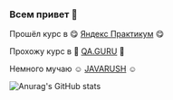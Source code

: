 ### Всем привет 👋

<!--
**34ka/34ka** is a ✨ _special_ ✨ repository because its `README.md` (this file) appears on your GitHub profile.

Here are some ideas to get you started:

- 🔭 I’m currently working on ...
- 🌱 I’m currently learning ...
- 👯 I’m looking to collaborate on ...
- 🤔 I’m looking for help with ...
- 💬 Ask me about ...
- 📫 How to reach me: ...
- 😄 Pronouns: ...
- ⚡ Fun fact: ...
-->

Прошёл курс в :yum: <a target="_blank" href="https://practicum.yandex.ru/qa-automation-engineer-java/">Яндекс Практикум</a> :yum:

Прохожу курс в :star2: <a target="_blank" href="https://qa.guru/">QA.GURU</a> :star2:

Немного мучаю :relaxed: <a target="_blank" href="https://javarush.ru">JAVARUSH</a> :relaxed:

![Anurag's GitHub stats](https://github-readme-stats.vercel.app/api?username=34ka&show_icons=true&theme=radical)
